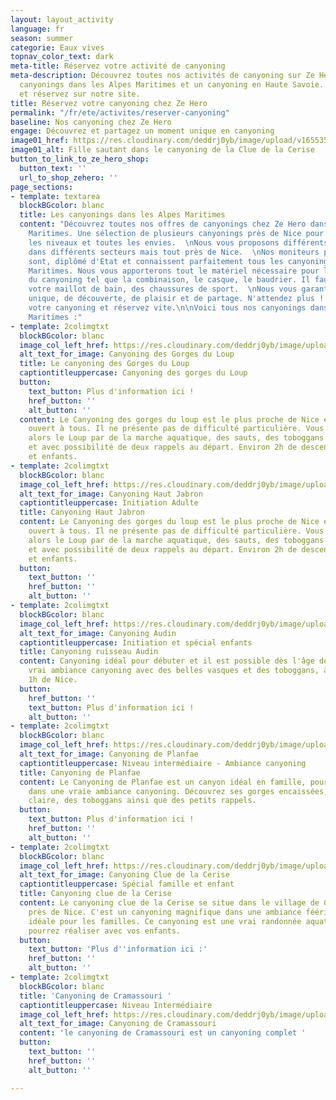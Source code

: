 ```yaml
---
layout: layout_activity
language: fr
season: summer
categorie: Eaux vives
topnav_color_text: dark
meta-title: Réservez votre activité de canyoning
meta-description: Découvrez toutes nos activités de canyoning sur Ze Hero avec nos
  canyonings dans les Alpes Maritimes et un canyoning en Haute Savoie. Choisissez
  et réservez sur notre site.
title: Réservez votre canyoning chez Ze Hero
permalink: "/fr/ete/activites/reserver-canyoning"
baseline: Nos canyoning chez Ze Hero
engage: Découvrez et partagez un moment unique en canyoning
image01_href: https://res.cloudinary.com/deddrj0yb/image/upload/v1655359805/website/Canyoning%2006/Screenshot_3.jpg
image01_alt: Fille sautant dans le canyoning de la Clue de la Cerise
button_to_link_to_ze_hero_shop:
  button_text: ''
  url_to_shop_zehero: ''
page_sections:
- template: textarea
  blockBGcolor: blanc
  title: Les canyonings dans les Alpes Maritimes
  content: "Découvrez toutes nos offres de canyonings chez Ze Hero dans les Alpes
    Maritimes. Une sélection de plusieurs canyonings près de Nice pour tous, tous
    les niveaux et toutes les envies.  \nNous vous proposons différents canyonings
    dans différents secteurs mais tout près de Nice.  \nNos moniteurs professionnels
    sont, diplômé d'Etat et connaissent parfaitement tous les canyonings des Alpes
    Maritimes. Nous vous apporterons tout le matériel nécessaire pour la pratique
    du canyoning tel que la combinaison, le casque, le baudrier. Il faut venir avec
    votre maillot de bain, des chaussures de sport.  \nNous vous garantissons un moment
    unique, de découverte, de plaisir et de partage. N'attendez plus ! Choisissez
    votre canyoning et réservez vite.\n\nVoici tous nos canyonings dans les Alpes
    Maritimes :"
- template: 2colimgtxt
  blockBGcolor: blanc
  image_col_left_href: https://res.cloudinary.com/deddrj0yb/image/upload/v1655365196/website/Canyoning%2006/Screenshot_5.jpg
  alt_text_for_image: Canyoning des Gorges du Loup
  title: Le canyoning des Gorges du Loup
  captiontitleuppercase: Canyoning des gorges du Loup
  button:
    text_button: Plus d'information ici !
    href_button: ''
    alt_button: ''
  content: Le Canyoning des gorges du loup est le plus proche de Nice et qui est surtout
    ouvert à tous. Il ne présente pas de difficulté particulière. Vous parcourrez
    alors le Loup par de la marche aquatique, des sauts, des toboggans et de la nage
    et avec possibilité de deux rappels au départ. Environ 2h de descente pour adultes
    et enfants.
- template: 2colimgtxt
  blockBGcolor: blanc
  image_col_left_href: https://res.cloudinary.com/deddrj0yb/image/upload/v1655201007/website/By%20Ze%20Hero%20Activity/IMG_4222.jpg
  alt_text_for_image: Canyoning Haut Jabron
  captiontitleuppercase: Initiation Adulte
  title: Canyoning Haut Jabron
  content: Le Canyoning des gorges du loup est le plus proche de Nice et qui est surtout
    ouvert à tous. Il ne présente pas de difficulté particulière. Vous parcourrez
    alors le Loup par de la marche aquatique, des sauts, des toboggans et de la nage
    et avec possibilité de deux rappels au départ. Environ 2h de descente pour adultes
    et enfants.
  button:
    text_button: ''
    href_button: ''
    alt_button: ''
- template: 2colimgtxt
  blockBGcolor: blanc
  image_col_left_href: https://res.cloudinary.com/deddrj0yb/image/upload/v1655199369/website/By%20Ze%20Hero%20Activity/IMG_4072.jpg
  alt_text_for_image: Canyoning Audin
  captiontitleuppercase: Initiation et spécial enfants
  title: Canyoning ruisseau Audin
  content: Canyoning idéal pour débuter et il est possible dès l'âge de 6ans. Une
    vrai ambiance canyoning avec des belles vasques et des toboggans, à seulement
    1h de Nice.
  button:
    href_button: ''
    text_button: Plus d'information ici !
    alt_button: ''
- template: 2colimgtxt
  blockBGcolor: blanc
  image_col_left_href: https://res.cloudinary.com/deddrj0yb/image/upload/v1650029604/website/Canyoning%2006/GPTempDownload2.jpg
  alt_text_for_image: Canyoning de Planfae
  captiontitleuppercase: Niveau intermédiaire - Ambiance canyoning
  title: Canyoning de Planfae
  content: Le Canyoning de Planfae est un canyon idéal en famille, pour s'initier
    dans une vraie ambiance canyoning. Découvrez ses gorges encaissées, une eau très
    claire, des toboggans ainsi que des petits rappels.
  button:
    text_button: Plus d'information ici !
    href_button: ''
    alt_button: ''
- template: 2colimgtxt
  blockBGcolor: blanc
  image_col_left_href: https://res.cloudinary.com/deddrj0yb/image/upload/v1655199359/website/By%20Ze%20Hero%20Activity/IMG_5305.jpg
  alt_text_for_image: Canyoning Clue de la Cerise
  captiontitleuppercase: Spécial famille et enfant
  title: Canyoning clue de la Cerise
  content: Le canyoning clue de la Cerise se situe dans le village de Gilette, tout
    près de Nice. C'est un canyoning magnifique dans une ambiance féérique qui sera
    idéale pour les familles. Ce canyoning est une vrai randonnée aquatique que vous
    pourrez réaliser avec vos enfants.
  button:
    text_button: 'Plus d''information ici :'
    href_button: ''
    alt_button: ''
- template: 2colimgtxt
  blockBGcolor: blanc
  title: 'Canyoning de Cramassouri '
  captiontitleuppercase: Niveau Intermédiaire
  image_col_left_href: https://res.cloudinary.com/deddrj0yb/image/upload/v1650029604/website/Canyoning%2006/GPTempDownload2.jpg
  alt_text_for_image: Canyoning de Cramassouri
  content: 'le canyoning de Cramassouri est un canyoning complet '
  button:
    text_button: ''
    href_button: ''
    alt_button: ''

---
```

